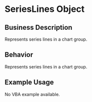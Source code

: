 # SeriesLines Object

## Business Description
Represents series lines in a chart group.

## Behavior
Represents series lines in a chart group.

## Example Usage
No VBA example available.